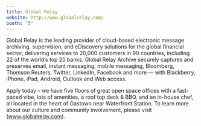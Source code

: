 ```yaml
---
title: Global Relay
website: http://www.globalrelay.com/
booth: "5"
---
```


Global Relay is the leading provider of cloud-based electronic message archiving, supervision, and eDiscovery solutions for the global financial sector, delivering services to 20,000 customers in 90 countries, including 22 of the world’s top 25 banks. Global Relay Archive securely captures and preserves email, instant messaging, mobile messaging, Bloomberg, Thomson Reuters, Twitter, LinkedIn, Facebook and more — with Blackberry, iPhone, iPad, Android, Outlook and Web access.

Apply today – we have five floors of great open space offices with a fast-paced vibe, lots of amenities, a roof top deck & BBQ, and an in-house chef, all located in the heart of Gastown near Waterfront Station. To learn more about our culture and community involvement, please visit (www.globalrelay.com).
